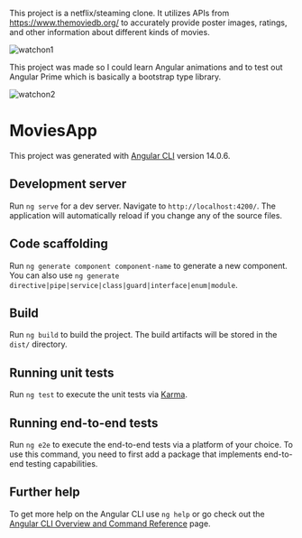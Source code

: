 This project is a netflix/steaming clone. It utilizes APIs from https://www.themoviedb.org/ to accurately provide poster images, ratings, and other information about different kinds of movies. 

![watchon1](https://user-images.githubusercontent.com/48900828/202840255-f351557b-7d3e-4cb5-8459-d4d025f93a7a.PNG)

This project was made so I could learn Angular animations and to test out Angular Prime which is basically a bootstrap type library. 

![watchon2](https://user-images.githubusercontent.com/48900828/202840306-6370ab9e-9b70-453e-a168-515defd58934.PNG)

# MoviesApp

This project was generated with [Angular CLI](https://github.com/angular/angular-cli) version 14.0.6.

## Development server

Run `ng serve` for a dev server. Navigate to `http://localhost:4200/`. The application will automatically reload if you change any of the source files.

## Code scaffolding

Run `ng generate component component-name` to generate a new component. You can also use `ng generate directive|pipe|service|class|guard|interface|enum|module`.

## Build

Run `ng build` to build the project. The build artifacts will be stored in the `dist/` directory.

## Running unit tests

Run `ng test` to execute the unit tests via [Karma](https://karma-runner.github.io).

## Running end-to-end tests

Run `ng e2e` to execute the end-to-end tests via a platform of your choice. To use this command, you need to first add a package that implements end-to-end testing capabilities.

## Further help

To get more help on the Angular CLI use `ng help` or go check out the [Angular CLI Overview and Command Reference](https://angular.io/cli) page.
